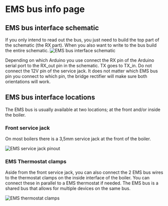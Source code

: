 # EMS bus info page

## EMS bus interface schematic
If you only intend to read out the bus, you just need to build the top part of the schematic (the RX part).
When you also want to write to the bus build the entire schematic.
![EMS bus interface schematic](http://www.mikrocontroller.net/attachment/95287/EMS_Interface.png)

Depending on which Arduino you use connect the RX pin of the Arduino serial port to the RX_out pin in the schematic.
TX goes to TX_in. Do not connect the 12V pin of the service jack.
It does not matter which EMS bus pin you connect to which pin, the bridge rectifier will make sure both orientations will work.

## EMS bus interface locations
The EMS bus is usually available at two locations; at the front and/or inside the boiler.

### Front service jack
On most boilers there is a 3,5mm service jack at the front of the boiler.

![EMS service jack pinout](https://github.com/bbqkees/Nefit-Buderus-EMS-bus-Arduino-Domoticz/blob/master/Documentation/EMS-bus-jack-pinout.JPG?raw=true)

### EMS Thermostat clamps
Aside from the front service jack, you can also connect the 2 EMS bus wires to the thermostat clamps on the inside interface of the boiler. You can connect these in parallel to a EMS thermostat if needed. The EMS bus is a shared bus that allows for multiple devices on the same bus.

![EMS thermostat clamps](https://github.com/bbqkees/Nefit-Buderus-EMS-bus-Arduino-Domoticz/blob/master/Documentation/ems-bus-on-boiler.JPG)


